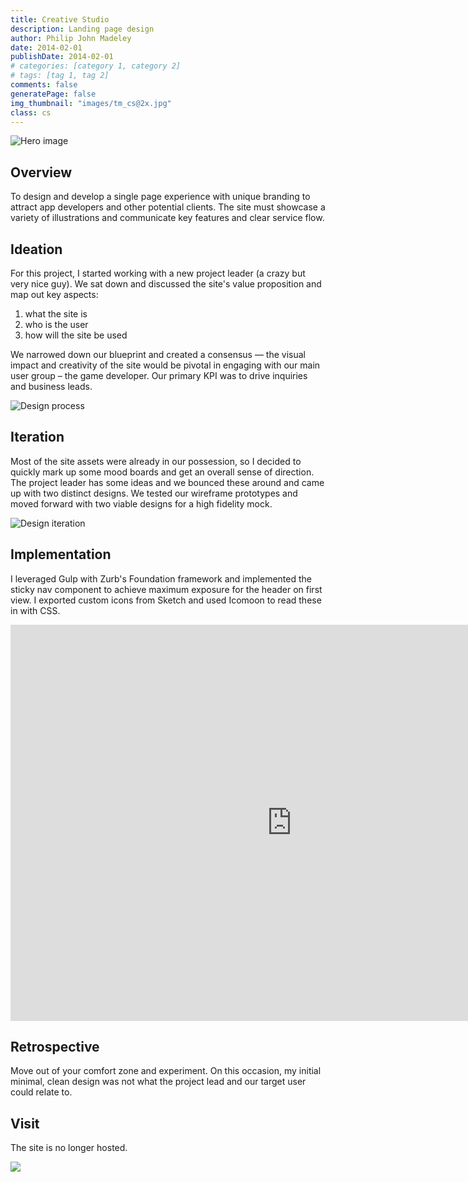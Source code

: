 ```yaml
---
title: Creative Studio
description: Landing page design
author: Philip John Madeley
date: 2014-02-01
publishDate: 2014-02-01
# categories: [category 1, category 2]
# tags: [tag 1, tag 2]
comments: false
generatePage: false
img_thumbnail: "images/tm_cs@2x.jpg"
class: cs
---
```


![Hero image](/images/cs_top_sm@2x.jpg)


## Overview
To design and develop a single page experience with unique branding to attract app developers and other potential clients. The site must showcase a variety of illustrations and communicate key features and clear service flow.

## Ideation
For this project, I started working with a new project leader (a crazy but very nice guy). We sat down and discussed the site's value proposition and map out key aspects:

1. what the site is
2. who is the user
3. how will the site be used

We narrowed down our blueprint and created a consensus — the visual impact and creativity of the site would be pivotal in engaging with our main user group – the game developer.  Our primary KPI was to drive inquiries and business leads.

![Design process](/images/cs_ideation_wb.jpg)

## Iteration
Most of the site assets were already in our possession, so I decided to quickly mark up some mood boards and get an overall sense of direction. The project leader has some ideas and we bounced these around and came up with two distinct designs. We tested our wireframe prototypes and moved forward with two viable designs for a high fidelity mock.

![Design iteration](/images/cs_iteration.jpg)

## Implementation
I leveraged Gulp with Zurb's Foundation framework and implemented the sticky nav component to achieve maximum exposure for the header on first view. I exported custom icons from Sketch and used Icomoon to read these in with CSS.

<div class="responsive-container">
<iframe src="https://player.vimeo.com/video/161472547?title=0&byline=0&portrait=0" width="900" height="634" frameborder="0" webkitallowfullscreen mozallowfullscreen allowfullscreen></iframe>
</div>

## Retrospective
Move out of your comfort zone and experiment. On this occasion, my initial minimal, clean design was not what the project lead and our target user could relate to.

## Visit
The site is no longer hosted.

<div class="framed">
<img src="/images/cs_ui@2x.jpg">
</div>
